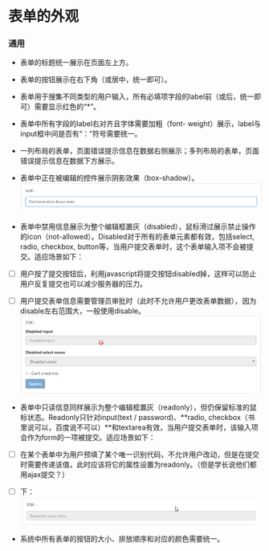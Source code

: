 # 表单的外观

### 通用

* 表单的标题统一展示在页面左上方。

* 表单的按钮展示在右下角（或居中，统一即可）。

* 表单用于搜集不同类型的用户输入，所有必填项字段的label前（或后，统一即可）需要显示红色的“\*”。

* 表单中所有字段的label右对齐且字体需要加粗（font- weight）展示，label与input框中间是否有“：”符号需要统一。

* 一列布局的表单，页面错误提示信息在数据右侧展示；多列布局的表单，页面错误提示信息在数据下方展示。

* 表单中正在被编辑的控件展示阴影效果（box-shadow）。![](/assets/焦点.png)

* 表单中禁用信息展示为整个编辑框置灰（disabled），鼠标滑过展示禁止操作的icon（not-allowed）。Disabled对于所有的表单元素都有效，包括select, radio, checkbox, button等，当用户提交表单时，这个表单输入项不会被提交。适应场景如下：

* [ ] 用户按了提交按钮后，利用javascript将提交按钮disabled掉，这样可以防止用户反复提交也可以减少服务器的压力。

* [ ] 用户提交表单信息需要管理员审批时（此时不允许用户更改表单数据）， 因为disable左右范围大，一般使用disable。![](/assets/1.png)

* 表单中只读信息同样展示为整个编辑框置灰（readonly），但仍保留标准的鼠标状态。Readonly只针对input\(text / password\)、**radio, checkbox（书里说可以，百度说不可以）**和textarea有效，当用户提交表单时，该输入项会作为form的一项被提交。适应场景如下：

* [ ] 在某个表单中为用户预填了某个唯一识别代码，不允许用户改动，但是在提交时需要传递该值，此时应该将它的属性设置为readonly。（但是学长说他们都用ajax提交？）

* [ ] 下：![](/assets/readonly.png)

* 系统中所有表单的按钮的大小、排放顺序和对应的颜色需要统一。

### 

### 

### 

### 



